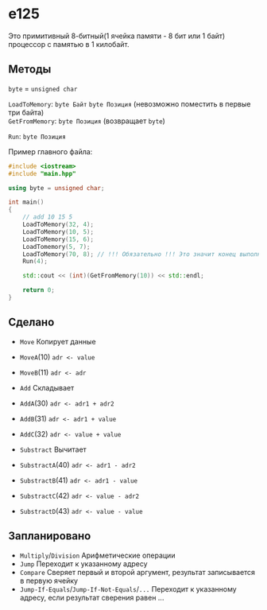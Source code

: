 # e125

Это примитивный 8-битный(1 ячейка памяти - 8 бит или 1 байт) процессор с памятью в 1 килобайт.

## Методы

`byte` = `unsigned char`

`LoadToMemory`: `byte Байт` `byte Позиция` (невозможно поместить в первые три байта)  
`GetFromMemory`: `byte Позиция` (возвращает `byte`)

`Run`: `byte Позиция`



Пример главного файла:
```cpp
#include <iostream>
#include "main.hpp"

using byte = unsigned char;

int main()
{
	// add 10 15 5
	LoadToMemory(32, 4);
	LoadToMemory(10, 5);
	LoadToMemory(15, 6);
	LoadTomemory(5, 7);
	LoadToMemory(70, 8); // !!! Обязательно !!! Это значит конец выполнения
	Run(4);

	std::cout << (int)(GetFromMemory(10)) << std::endl;

	return 0;
}
```

## Сделано

* `Move` Копирует данные
* `MoveA`(10) `adr <- value`
* `MoveB`(11) `adr <- adr`

* `Add` Складывает
* `AddA`(30) `adr <- adr1 + adr2`
* `AddB`(31) `adr <- adr1 + value`
* `AddC`(32) `adr <- value + value`

* `Substract` Вычитает
* `SubstractA`(40) `adr <- adr1 - adr2`
* `SubstractB`(41) `adr <- adr1 - value`
* `SubstractC`(42) `adr <- value - adr2`
* `SubstractD`(43) `adr <- value - value`

## Запланировано

* `Multiply`/`Division` Арифметические операции
* `Jump` Переходит к указанному адресу
* `Compare` Сверяет первый и второй аргумент, результат записывается в первую ячейку
* `Jump-If-Equals`/`Jump-If-Not-Equals`/`...` Переходит к указанному адресу, если результат сверения равен ...